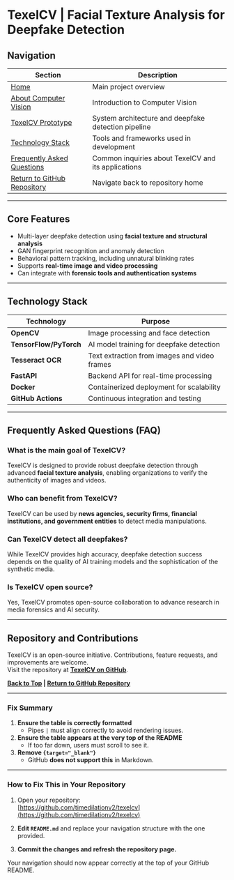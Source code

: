 # TexelCV | Facial Texture Analysis for Deepfake Detection  

## Navigation  

| **Section** | **Description** |  
|------------|----------------|  
| [Home](README.md) | Main project overview |  
| [About Computer Vision](about_cv.md) | Introduction to Computer Vision |  
| [TexelCV Prototype](prototype.md) | System architecture and deepfake detection pipeline |  
| [Technology Stack](tech_stack.md) | Tools and frameworks used in development |  
| [Frequently Asked Questions](faq.md) | Common inquiries about TexelCV and its applications |  
| [Return to GitHub Repository](https://github.com/timedilationv2/texelcv) | Navigate back to repository home |  

---

## Core Features  

- Multi-layer deepfake detection using **facial texture and structural analysis**  
- GAN fingerprint recognition and anomaly detection  
- Behavioral pattern tracking, including unnatural blinking rates  
- Supports **real-time image and video processing**  
- Can integrate with **forensic tools and authentication systems**  

---

## Technology Stack  

| Technology | Purpose |  
|------------|---------|  
| **OpenCV** | Image processing and face detection |  
| **TensorFlow/PyTorch** | AI model training for deepfake detection |  
| **Tesseract OCR** | Text extraction from images and video frames |  
| **FastAPI** | Backend API for real-time processing |  
| **Docker** | Containerized deployment for scalability |  
| **GitHub Actions** | Continuous integration and testing |  

---

## Frequently Asked Questions (FAQ)  

### **What is the main goal of TexelCV?**  
TexelCV is designed to provide robust deepfake detection through advanced **facial texture analysis**, enabling organizations to verify the authenticity of images and videos.  

### **Who can benefit from TexelCV?**  
TexelCV can be used by **news agencies, security firms, financial institutions, and government entities** to detect media manipulations.  

### **Can TexelCV detect all deepfakes?**  
While TexelCV provides high accuracy, deepfake detection success depends on the quality of AI training models and the sophistication of the synthetic media.  

### **Is TexelCV open source?**  
Yes, TexelCV promotes open-source collaboration to advance research in media forensics and AI security.  

---

## Repository and Contributions  

TexelCV is an open-source initiative. Contributions, feature requests, and improvements are welcome.  
Visit the repository at **[TexelCV on GitHub](https://github.com/timedilationv2/texelcv)**.  

**[Back to Top](#) | [Return to GitHub Repository](https://github.com/timedilationv2/texelcv)**  

---

### **Fix Summary**
1. **Ensure the table is correctly formatted**  
   - Pipes `|` must align correctly to avoid rendering issues.  
2. **Ensure the table appears at the very top of the README**  
   - If too far down, users must scroll to see it.  
3. **Remove `{target="_blank"}`**  
   - GitHub **does not support this** in Markdown.  

---

### **How to Fix This in Your Repository**
1. Open your repository:  
   [https://github.com/timedilationv2/texelcv](https://github.com/timedilationv2/texelcv)  

2. **Edit `README.md`** and replace your navigation structure with the one provided.  

3. **Commit the changes and refresh the repository page.**  

Your navigation should now appear correctly at the top of your GitHub README.
